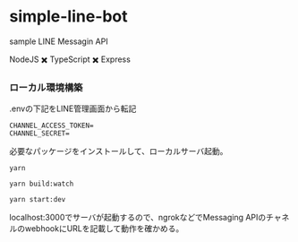 # simple-line-bot

sample LINE Messagin API

NodeJS ✖️ TypeScript ✖️ Express

### ローカル環境構築

.envの下記をLINE管理画面から転記

```
CHANNEL_ACCESS_TOKEN=
CHANNEL_SECRET=
```

必要なパッケージをインストールして、ローカルサーバ起動。

```
yarn

yarn build:watch

yarn start:dev

```

localhost:3000でサーバが起動するので、ngrokなどでMessaging APIのチャネルのwebhookにURLを記載して動作を確かめる。
